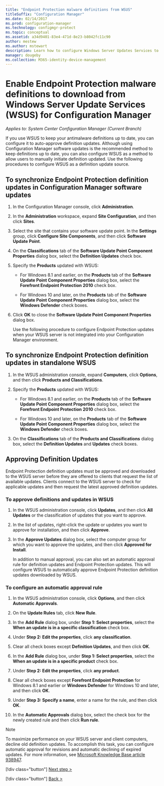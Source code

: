 ```yaml
---
title: "Endpoint Protection malware definitions from WSUS"
titleSuffix: "Configuration Manager"
ms.date: 02/14/2017
ms.prod: configuration-manager
ms.technology: configmgr-protect
ms.topic: conceptual
ms.assetid: a34d9401-83e4-471d-8e23-b8042fc11c90
author: mestew
ms.author: mstewart
description: Learn how to configure Windows Server Updates Services to auto-approve definition updates.
manager: dougeby
ms.collection: M365-identity-device-management
---
```


# Enable Endpoint Protection malware definitions to download from Windows Server Update Services (WSUS) for Configuration Manager

*Applies to: System Center Configuration Manager (Current Branch)*

 If you use WSUS to keep your antimalware definitions up to date, you can configure it to auto-approve definition updates. Although using Configuration Manager software updates is the recommended method to keep definitions up to date, you can also configure WSUS as a method to allow users to manually initiate definition updated. Use the following procedures to configure WSUS as a definition update source.

## To synchronize Endpoint Protection definition updates in Configuration Manager software updates

1. In the Configuration Manager console, click **Administration**.

2. In the **Administration** workspace, expand **Site Configuration**, and then click **Sites**.

3. Select the site that contains your software update point. In the **Settings** group, click **Configure Site Components**, and then click **Software Update Point**.

4. On the **Classifications** tab of the **Software Update Point Component Properties** dialog box, select the **Definition Updates** check box.

5. Specify the **Products** updated with WSUS:

   -   For Windows 8.1 and earlier, on the **Products** tab of the **Software Update Point Component Properties** dialog box, select the **Forefront Endpoint Protection 2010** check box.

   -   For Windows 10 and later, on the **Products** tab of the **Software Update Point Component Properties** dialog box, select the **Windows Defender** check boxes.

6. Click **OK** to close the **Software Update Point Component Properties** dialog box.

   Use the following procedure to configure Endpoint Protection updates when your WSUS server is not integrated into your Configuration Manager environment.

## To synchronize Endpoint Protection definition updates in standalone WSUS

1.  In the WSUS administration console, expand **Computers**, click **Options**, and then click **Products and Classifications**.

2.  Specify the **Products** updated with WSUS:

    -   For Windows 8.1 and earlier, on the **Products** tab of the **Software Update Point Component Properties** dialog box, select the **Forefront Endpoint Protection 2010** check box.

    -   For Windows 10 and later, on the **Products** tab of the **Software Update Point Component Properties** dialog box, select the **Windows Defender** check boxes.

3.  On the **Classifications** tab of the **Products and Classifications** dialog box, select the **Definition Updates** and **Updates** check boxes.

## Approving Definition Updates
 Endpoint Protection definition updates must be approved and downloaded to the WSUS server before they are offered to clients that request the list of available updates. Clients connect to the WSUS server to check for applicable updates and then request the latest approved definition updates.

### To approve definitions and updates in WSUS

1. In the WSUS administration console, click **Updates**, and then click **All Updates** or the classification of updates that you want to approve.

2. In the list of updates, right-click the update or updates you want to approve for installation, and then click **Approve**.

3. In the **Approve Updates** dialog box, select the computer group for which you want to approve the updates, and then click **Approved for Install**.

   In addition to manual approval, you can also set an automatic approval rule for definition updates and Endpoint Protection updates. This will configure WSUS to automatically approve Endpoint Protection definition updates downloaded by WSUS.

### To configure an automatic approval rule

1.  In the WSUS administration console, click **Options**, and then click **Automatic Approvals**.

2.  On the **Update Rules** tab, click **New Rule**.

3.  In the **Add Rule** dialog box, under **Step 1: Select properties**, select the **When an update is in a specific classification** check box.

4.  Under **Step 2: Edit the properties**, click **any classification**.

5.  Clear all check boxes except **Definition Updates**, and then click **OK**.

6.  In the **Add Rule** dialog box, under **Step 1: Select properties**, select the **When an update is in a specific product** check box.

7.  Under **Step 2: Edit the properties**, click **any product**.

8.  Clear all check boxes except **Forefront Endpoint Protection** for Windows 8.1 and earlier or **Windows Defender** for Windows 10 and later, and then click **OK**.

9. Under **Step 3: Specify a name**, enter a name for the rule, and then click **OK**.

10. In the **Automatic Approvals** dialog box, select the check box for the newly created rule and then click **Run rule**.

> [!NOTE]
>  To maximize performance on your WSUS server and client computers, decline old definition updates. To accomplish this task, you can configure automatic approval for revisions and automatic declining of expired updates. For more information, see [Microsoft Knowledge Base article 938947](https://go.microsoft.com/fwlink/p/?LinkId=204078).
> 
> [!div class="button"]
> [Next step >](endpoint-antimalware-policies.md)
> 
> [!div class="button"]
> [Back >](endpoint-configure-alerts.md)
